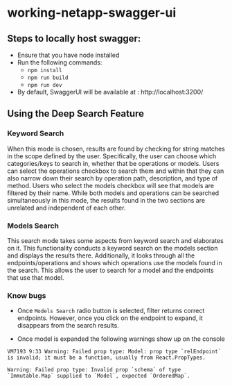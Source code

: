 # working-netapp-swagger-ui

## Steps to locally host swagger:

- Ensure that you have node installed
- Run the following commands:
  - `npm install`
  - `npm run build`
  - `npm run dev`
- By default, SwaggerUI will be available at : http://localhost:3200/

## Using the Deep Search Feature

### Keyword Search

When this mode is chosen, results are found by checking for string matches in 
the scope defined by the user. Specifically, the user can choose which 
categories/keys to search in, whether that be operations or models. Users can 
select the operations checkbox to search them and within that they can also 
narrow down their search by operation path, description, and type of method. 
Users who select the models checkbox will see that models are filtered by their 
name. While both models and operations can be searched simultaneously in this 
mode, the results found in the two sections are unrelated and independent of 
each other.

### Models Search

This search mode takes some aspects from keyword search and elaborates on it.
This functionality conducts a keyword search on the models section and displays
the results there. Additionally, it looks through all the endpoints/operations
and shows which operations use the models found in the search. This allows the
user to search for a model and the endpoints that use that model.

### Know bugs

- Once `Models Search` radio button is selected, filter returns correct endpoints. However, once you click on the endpoint to expand, it disappears from the search results.

- Once model is expanded the following warnings show up on the console

```
VM7193 9:33 Warning: Failed prop type: Model: prop type `relEndpoint` is invalid; it must be a function, usually from React.PropTypes.
```

```
Warning: Failed prop type: Invalid prop `schema` of type `Immutable.Map` supplied to `Model`, expected `OrderedMap`.
```


